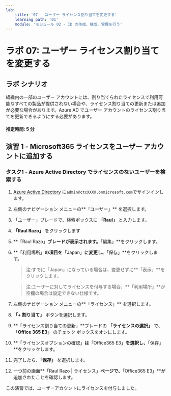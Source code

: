 ```yaml
---
lab:
    title: '07 - ユーザー ライセンス割り当てを変更する'
    learning path: '01'
    module: 'モジュール 02 - ID の作成、構成、管理を行う'
---
```


# ラボ 07: ユーザー ライセンス割り当てを変更する

## ラボ シナリオ

組織内の一部のユーザー アカウントには、割り当てられたライセンスで利用可能なすべての製品が提供されない場合や、ライセンス割り当ての更新または追加が必要な場合があります。Azure AD でユーザー アカウントのライセンス割り当てを更新できるようにする必要があります。

#### 推定時間: 5 分

## 演習 1 - Microsoft365 ライセンスをユーザー アカウントに追加する

### タスク1 - Azure Active Directory でライセンスのないユーザーを検索する

1. [Azure Active Directory]( https://portal.azure.com/#blade/Microsoft_AAD_IAM/ActiveDirectoryMenuBlade/Overview) に`admin@ctcXXXX.onmicrosoft.com`でサインインします。

2. 左側のナビゲーション メニューの**「ユーザー」** を選択します。

3. 「ユーザー」ブレードで、検索ボックスに **「Raul」** と入力します。

4. **「Raul Razo」** をクリックします

5. **「Raul Razo」**ブレードが表示されます。**「編集」**をクリックします。

6. **「利用場所」**の項目を**「Japan」**に変更し、**「保存」**をクリックします。

    > 注:すでに「Japan」になっている場合は、変更せずに**「表示」**をクリックします。

    > 注:ユーザーに対してライセンスを付与する場合、**「利用場所」**が空欄の場合は設定できない仕様です。

7. 左側のナビゲーション メニューの**「ライセンス」** を選択します。

8. **「+ 割り当て」** ボタンを選択します。 

9. **「ライセンス割り当ての更新」**ブレードの **「ライセンスの選択」** で、「**Office 365 E3**」 のチェック ボックスをオンにします。

10. **「ライセンスオプションの確認」**は**「Office365 E3」**を選択し、**「保存」**をクリックします。

11. 完了したら、**「保存」** を選択します。

12. 一つ前の画面**「Raul Razo | ライセンス」**ページで、**「Office365 E3」**が追加されたことを確認します。



この演習では、ユーザーアカウントにライセンスを付与しました。
